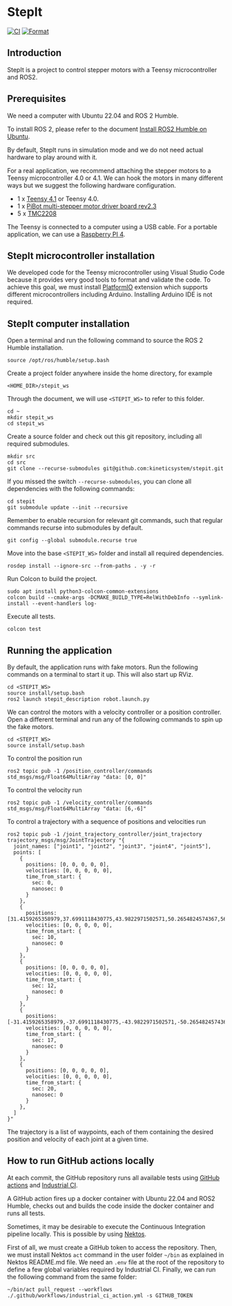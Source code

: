 # StepIt

[![CI](https://github.com/kineticsystem/stepit/actions/workflows/industrial_ci.yml/badge.svg)](https://github.com/kineticsystem/stepit/actions/workflows/industrial_ci.yml)
[![Format](https://github.com/kineticsystem/stepit/actions/workflows/format.yml/badge.svg)](https://github.com/kineticsystem/stepit/actions/workflows/format.yml)

## Introduction

StepIt is a project to control stepper motors with a Teensy microcontroller and ROS2.

## Prerequisites

We need a computer with Ubuntu 22.04 and ROS 2 Humble.

To install ROS 2, please refer to the document [Install ROS2 Humble on Ubuntu](https://docs.ros.org/en/humble/Installation/Ubuntu-Install-Debians.html).

By default, StepIt runs in simulation mode and we do not need actual hardware to play around with it.

For a real application, we recommend attaching the stepper motors to a Teensy microcontroller 4.0 or 4.1. We can hook the motors in many different ways but we suggest the following hardware configuration.

- 1 x [Teensy 4.1](https://www.pjrc.com/store/teensy41.html) or Teensy 4.0.
- 1 x [PiBot multi-stepper motor driver board rev2.3 ](https://www.pibot.com/pibot-multi-stepper-motor-driver-board-rev2-3.html)
- 5 x [TMC2208](https://shop.watterott.com/SilentStepStick-TMC2208-Stepper-Motor-Driver-with-soldered-pinheaders)

The Teensy is connected to a computer using a USB cable. For a portable application, we can use a [Raspberry PI 4](docs/install_ros_on_rasperry_pi/install_ros2_on_rasperry_pi.md).

## StepIt microcontroller installation

We developed code for the Teensy microcontroller using Visual Studio Code because it provides very good tools to format and validate the code. To achieve this goal, we must install [PlatformIO](https://platformio.org) extension which supports different microcontrollers including Arduino. Installing Arduino IDE is not required.

## StepIt computer installation

Open a terminal and run the following command to source the ROS 2 Humble installation.

`source /opt/ros/humble/setup.bash`

Create a project folder anywhere inside the home directory, for example

`<HOME_DIR>/stepit_ws`

Through the document, we will use `<STEPIT_WS>` to refer to this folder.

```
cd ~
mkdir stepit_ws
cd stepit_ws
```

Create a source folder and check out this git repository, including all required submodules.

```
mkdir src
cd src
git clone --recurse-submodules git@github.com:kineticsystem/stepit.git
```

If you missed the switch `--recurse-submodules`, you can clone all dependencies with the following commands:

```
cd stepit
git submodule update --init --recursive
```

Remember to enable recursion for relevant git commands, such that regular commands recurse into submodules by default.

```
git config --global submodule.recurse true
```

Move into the base `<STEPIT_WS>` folder and install all required dependencies.

```
rosdep install --ignore-src --from-paths . -y -r
```

Run Colcon to build the project.

```
sudo apt install python3-colcon-common-extensions
colcon build --cmake-args -DCMAKE_BUILD_TYPE=RelWithDebInfo --symlink-install --event-handlers log-
```

Execute all tests.

```
colcon test
```

## Running the application

By default, the application runs with fake motors. Run the following commands on a terminal to start it up. This will also start up RViz.

```
cd <STEPIT_WS>
source install/setup.bash
ros2 launch stepit_description robot.launch.py
```

We can control the motors with a velocity controller or a position controller. Open a different terminal and run any of the following commands to spin up the fake motors.

```
cd <STEPIT_WS>
source install/setup.bash
```

To control the position run

```
ros2 topic pub -1 /position_controller/commands std_msgs/msg/Float64MultiArray "data: [0, 0]"
```

To control the velocity run

```
ros2 topic pub -1 /velocity_controller/commands std_msgs/msg/Float64MultiArray "data: [6,-6]"
```

To control a trajectory with a sequence of positions and velocities run

```
ros2 topic pub -1 /joint_trajectory_controller/joint_trajectory trajectory_msgs/msg/JointTrajectory "{
  joint_names: ["joint1", "joint2", "joint3", "joint4", "joint5"],
  points: [
    {
      positions: [0, 0, 0, 0, 0],
      velocities: [0, 0, 0, 0, 0],
      time_from_start: {
        sec: 0,
        nanosec: 0
      }
    },
    {
      positions: [31.4159265358979,37.6991118430775,43.9822971502571,50.2654824574367,56.5486677646163],
      velocities: [0, 0, 0, 0, 0],
      time_from_start: {
        sec: 10,
        nanosec: 0
      }
    },
    {
      positions: [0, 0, 0, 0, 0],
      velocities: [0, 0, 0, 0, 0],
      time_from_start: {
        sec: 12,
        nanosec: 0
      }
    },
    {
      positions: [-31.4159265358979,-37.6991118430775,-43.9822971502571,-50.2654824574367,-56.5486677646163],
      velocities: [0, 0, 0, 0, 0],
      time_from_start: {
        sec: 17,
        nanosec: 0
      }
    },
    {
      positions: [0, 0, 0, 0, 0],
      velocities: [0, 0, 0, 0, 0],
      time_from_start: {
        sec: 20,
        nanosec: 0
      }
    },
  ]
}"
```

The trajectory is a list of waypoints, each of them containing the desired position and velocity of each joint at a given time.

## How to run GitHub actions locally

At each commit, the GitHub repository runs all available tests using [GitHub actions](https://docs.github.com/en/actions) and [Industrial CI](https://github.com/ros-industrial/industrial_ci).

A GitHub action fires up a docker container with Ubuntu 22.04 and ROS2 Humble, checks out and builds the code inside the docker container and runs all tests.

Sometimes, it may be desirable to execute the Continuous Integration pipeline locally. This is possible by using [Nektos](https://github.com/nektos/act).

First of all, we must create a GitHub token to access the repository. Then, we
must install Nektos `act` command in the user folder `~/bin` as explained in Nektos README.md file. We need an `.env` file at the root of the repository to define a few global variables required by Industrial CI. Finally, we can run the following command from the same folder:

`~/bin/act pull_request --workflows ./.github/workflows/industrial_ci_action.yml -s GITHUB_TOKEN`

